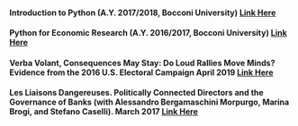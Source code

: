 #### Introduction to Python <span>(A.Y. 2017/2018, Bocconi University)</span> <a href="https://www.dropbox.com/sh/i7ggw9e7221c3lm/AACCznWte-pbGC56gaUy1FoRa?e=1&dl=0">Link Here</a>

#### Python for Economic Research <span>(A.Y. 2016/2017, Bocconi University)</span> <a href="https://www.dropbox.com/sh/q2q9t84nmv313px/AAD00ksOhF3AIeZPB7nBIt-La?e=1&dl=0">Link Here</a>

#### Verba Volant, Consequences May Stay: Do Loud Rallies Move Minds? Evidence from the 2016 U.S. Electoral Campaign <span>April 2019</span> <a href="https://www.dropbox.com/s/b736st7ivjp4ihg/Damico_Rallies.pdf?e=1&dl=0">Link Here</a>

#### Les Liaisons Dangereuses. Politically Connected Directors and the Governance of Banks <span>(with Alessandro Bergamaschini Morpurgo, Marina Brogi, and Stefano Caselli). March 2017</span> <a href="https://papers.ssrn.com/sol3/papers.cfm?abstract_id=2861403">Link Here</a>
